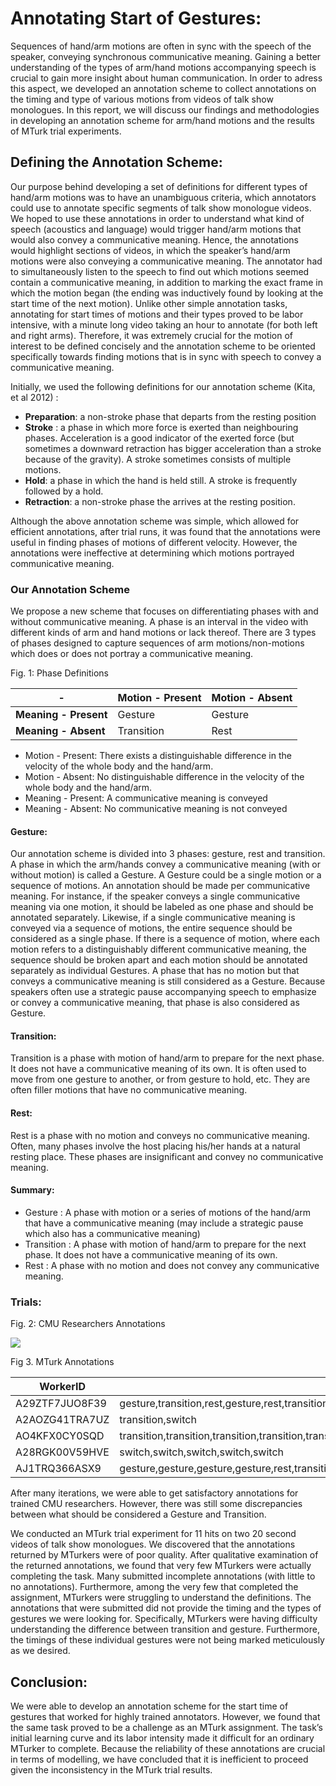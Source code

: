 # Annotating Start of Gestures:

Sequences of hand/arm motions are often in sync with the speech of the speaker, conveying synchronous communicative meaning. Gaining a better understanding of the types of arm/hand motions accompanying speech is crucial to gain more insight about human communication. In order to adress this aspect, we developed an annotation scheme to collect annotations on the timing and type of various motions from videos of talk show monologues. In this report, we will discuss our findings and methodologies in developing an annotation scheme for arm/hand motions and the results of MTurk trial experiments.

## Defining the Annotation Scheme:

Our purpose behind developing a set of definitions for different types of hand/arm motions was to have an unambiguous criteria, which annotators could use to annotate specific segments of talk show monologue videos. We hoped to use these annotations in order to understand what kind of speech (acoustics and language) would trigger hand/arm motions that would also convey a communicative meaning. Hence, the annotations would highlight sections of videos, in which the speaker’s hand/arm motions were also conveying a communicative meaning.
	The annotator had to simultaneously listen to the speech to find out which motions seemed contain a communicative meaning, in addition to marking the exact frame in which the motion began (the ending was inductively found by looking at the start time of the next motion). Unlike other simple annotation tasks, annotating for start times of motions and their types proved to be labor intensive, with a minute long video taking an hour to annotate (for both left and right arms). Therefore, it was extremely crucial for the motion of interest to be defined concisely and the annotation scheme to be oriented specifically towards finding motions that is in sync with speech to convey a communicative meaning. 

Initially, we used the following definitions for our annotation scheme (Kita, et al 2012) :

- **Preparation**: a non-stroke phase that departs from the resting position
- **Stroke** : a phase in which more force is exerted than neighbouring phases. Acceleration is a good indicator of the exerted force (but sometimes a downward retraction has bigger acceleration than a stroke because of the gravity). A stroke sometimes consists of multiple motions.
- **Hold**: a phase in which the hand is held still. A stroke is frequently followed by a hold.
- **Retraction**: a non-stroke phase the arrives at the resting position.

Although the above annotation scheme was simple, which allowed for efficient annotations, after trial runs, it was found that the annotations were useful in finding phases of motions of different velocity. However, the annotations were ineffective at determining which motions portrayed communicative meaning. 

### Our Annotation Scheme

We propose a new scheme that focuses on differentiating phases with and without communicative meaning. A phase is an interval in the video with different kinds of arm and hand motions or lack thereof. There are 3 types of phases designed to capture sequences of arm motions/non-motions which does or does not portray a communicative meaning. 


Fig. 1: Phase Definitions

|         -         | Motion - Present| Motion - Absent| 
|         ---           | ---   | ---   | 
| **Meaning - Present** |   Gesture  |  Gesture   | 
| **Meaning - Absent**  |   Transition  | Rest    | 


- Motion - Present: There exists a distinguishable difference in the velocity of the whole body and the hand/arm.
- Motion - Absent: No distinguishable difference in the velocity of the whole body and the hand/arm.
- Meaning - Present: A communicative meaning is conveyed 
- Meaning - Absent: No communicative meaning is not conveyed 



#### Gesture:

Our annotation scheme is divided into 3 phases: gesture, rest and transition. A phase in which the arm/hands convey a communicative meaning (with or without motion) is called a Gesture. A Gesture could be a single motion or a sequence of motions. An annotation should be made per communicative meaning. For instance, if the speaker conveys a single communicative meaning via one motion, it should be labeled as one phase and should be annotated separately. Likewise, if a single communicative meaning is conveyed via a sequence of motions, the entire sequence should be considered as a single phase. If there is a sequence of motion, where each motion refers to a distinguishably different communicative meaning, the sequence should be broken apart and each motion should be annotated separately as individual Gestures.  A phase that has no motion but that conveys a communicative meaning is still considered as a Gesture. Because speakers often use a strategic pause accompanying speech to emphasize or convey a communicative meaning, that phase is also considered as Gesture.

#### Transition:

Transition is a phase with motion of hand/arm to prepare for the next phase. It does not have a communicative meaning of its own. It is often used to move from one gesture to another, or from gesture to hold, etc. They are often filler motions that have no communicative meaning. 

#### Rest: 

Rest is a phase with no motion and conveys no communicative meaning. Often, many phases involve the host placing his/her hands at a natural resting place. These phases are insignificant and convey no communicative meaning. 

#### Summary:

- Gesture :  A phase with motion or a series of motions of the hand/arm that have a communicative meaning (may include a strategic pause which also has a communicative meaning) 
- Transition : A phase with motion of hand/arm to prepare for the next phase. It does not have a communicative meaning of its own.
- Rest : A phase with no motion and does not convey any communicative meaning. 


### Trials:

Fig. 2: CMU Researchers Annotations

![](../src/research-images/yukikodongannotations.png)

Fig 3. MTurk Annotations

|WorkerID|Annotations|Start Times|
| ---  | --- | --- | 
| A29ZTF7JUO8F39  | gesture,transition,rest,gesture,rest,transition,gesture,switch,gesture,rest,gesture | 0,8.1856,10.9196,14.8473,18.0775,19.5221,20.7573,,0,8.9198,17.0401 | 
| A2AOZG41TRA7UZ | transition,switch | 23.667,23.6669 |
| AO4KFX0CY0SQD | transition,transition,transition,transition,transition,rest,rest,rest,rest,transition,rest,rest,rest,rest,rest,rest,transition,transition,rest,rest,gesture,rest,gesture,transition,transition,transition,transition,transition,transition,gesture,gesture,transition| 0.4163,1.1094,1.7998,2.3045,3.0645,3.7570,4.7751,5.3990,6.0774,6.6982,9.6744,11.8489,12.3775,13.5631,14.2874,14.9183,15.3550,15.7521,16.1493,16.1493,16.6652,17.1446,18.4316,19.7045,20.4579,21.2017,21.6383,22.1552,22.5998,22.9894,23.3577,23.6669 | 
| A28RGK00V59HVE | switch,switch,switch,switch,switch | 3.3104,22.7069,4.6682,8.7937,17.2074 |
| AJ1TRQ366ASX9 | gesture,gesture,gesture,gesture,rest,transition,gesture,gesture,gesture | 0.4658,1.9651,3.6442,6.4854,10.0683,15.3708,16.8265,19.9339,21.6435 |




After many iterations, we were able to get satisfactory annotations for trained CMU researchers. However, there was still some discrepancies between what should be considered a Gesture and Transition. 

We conducted an MTurk trial experiment for 11 hits on two 20 second videos of talk show monologues. We discovered that the annotations returned by MTurkers were of poor quality. After qualitative examination of the returned annotations, we found that very few MTurkers were actually completing the task. Many submitted incomplete annotations (with little to no annotations). Furthermore, among the very few that completed the assignment, MTurkers were struggling to understand the definitions. The annotations that were submitted did not provide the timing and the types of gestures we were looking for. Specifically, MTurkers were having difficulty understanding the difference between transition and gesture. Furthermore, the timings of these individual gestures were not being marked meticulously as we desired.

## Conclusion:

We were able to develop an annotation scheme for the start time of gestures that worked for highly trained annotators. However, we found that the same task proved to be a challenge as an MTurk assignment. The task’s initial learning curve and its labor intensity made it difficult for an ordinary MTurker to complete. Because the reliability of these annotations are crucial in terms of modelling, we have concluded that it is inefficient to proceed given the inconsistency in the MTurk trial results. 

